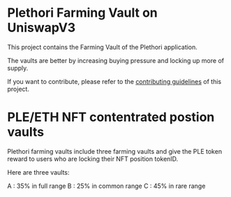 # Plethori  Farming Vault on UniswapV3

This project contains the Farming Vault of the Plethori application. 

The vaults are better by increasing buying pressure and locking up more of supply.

If you want to contribute, please refer to the [contributing guidelines](./CONTRIBUTING.md) of this project.

# PLE/ETH NFT contentrated postion vaults

Plethori farming vaults include three farming vaults and give the PLE token reward to users who are locking their NFT position tokenID.

Here are three vaults:

A : 35% in full range
B : 25% in common range
C : 45% in rare range
